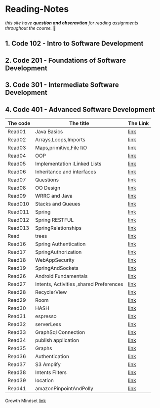 # Reading-Notes
*this site have **question and obseravtion** for reading assignments throughout the course.* :speech_balloon:	

<!-- hidden comment -->
## 1. Code 102 - Intro to Software Development

## 2. Code 201 - Foundations of Software Development

## 3. Code 301 - Intermediate Software Development

## 4. Code 401 - Advanced Software Development

|The code | The title | The Link |
|---------|-----------|----------|
|Read01|Java Basics|[link](javaBasic.md)|
|Read02|Arrays,Loops,Imports|[link](dataStructure/ArrayLoopsImport.md)|
|Read03|Maps,primitive,File I\O|[link](dataStructure/Map-Primitive-File.md)|
|Read04|OOP|[link](object_oriented/OOP.md)|
|Read05|Implementation :Linked Lists|[link]()|
|Read06|Inheritance and interfaces|[link](object_oriented/InheritanceandInterfaces.md)|
|Read07|Questions|[link]()|
|Read08|OO Design|[link](object_oriented/OODesign.md)|
|Read09|WRRC and Java|[link](webBackend/WRRCAndJava.md)|
|Read010|Stacks and Queues|[link](dataStructure/stacksAndQueues.md)|
|Read011|Spring|[link](webSpring/spring.md)|
|Read012|Spring RESTFUL|[link](webSpring/SpringRESTful.md)|
|Read013|SpringRelationships|[link](webSpring/SpringRelationships.md)|
|Read|trees|[link](dataStructure/trees.md)|
|Read16|Spring Authentication|[link](webSpring/SpringAuthentication.md)|
|Read17|SpringAuthorization|[link](webSpring/SpringAuthorization.md)|
|Read18|WebAppSecurity|[link](webBackend/WebAppSecurity.md)|
|Read19|SpringAndSockets|[link](webSpring/SpringAndSockets.md)|
|Read26|Android Fundamentals |[link](android/Android.md)|
|Read27|Intents, Activities ,shared Preferences |[link](android/IntentsActivities.md)|
|Read28|RecyclerView  |[link](android/RecyclerView.md)|
|Read29|Room  |[link](android/room.md)|
|Read30|HASH  |[link](dataStructure/hash.md)|
|Read31|espresso  |[link](android/espresso.md)|
|Read32|serverLess  |[link](./Serverless.md)|
|Read33|GraphSql Connection  |[link](./GraphSqlConnection.md)|
|Read34|publish application |[link](./publishApplication.md)|
|Read35|Graphs |[link](./graphs.md)|
|Read36|Authentication |[link](./Authentication.md)|
|Read37|S3 Amplify |[link](./S3Amplify.md)|
|Read38|Intents Filters  |[link](./IntentsFilters.md)|
|Read39|location |[link](./location.md)|
|Read41|amazonPinpointAndPolly |[link](./amazonPinpointAndPolly.md)|

 Growth Mindset  [link](growthMindset.md)


